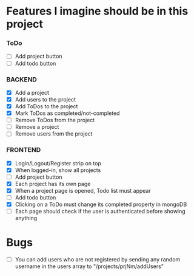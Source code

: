 # Features I imagine should be in this project

### ToDo

- [ ] Add project button
- [ ] Add todo button

### BACKEND

- [x] Add a project
- [x] Add users to the project
- [x] Add ToDos to the project
- [x] Mark ToDos as completed/not-completed
- [ ] Remove ToDos from the project
- [ ] Remove a project
- [ ] Remove users from the project

### FRONTEND

- [x] Login/Logout/Register strip on top
- [x] When logged-in, show all projects
- [ ] Add project button
- [x] Each project has its own page
- [x] When a project page is opened, Todo list must appear
- [ ] Add todo button
- [x] Clicking on a ToDo must change its completed property in mongoDB
- [ ] Each page should check if the user is authenticated before showing anything

# Bugs

- [ ] You can add users who are not registered by sending any random username in the users array to "/projects/prjNm/addUsers"
